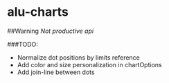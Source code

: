 # alu-charts

##Warning *Not productive api*

###TODO: 
  * Normalize dot positions by limits reference
  * Add color and size personalization in chartOptions
  * Add join-line between dots
